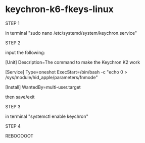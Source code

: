 # keychron-k6-fkeys-linux


STEP 1

in terminal
"sudo nano /etc/systemd/system/keychron.service"


STEP 2

input the following:

[Unit]
Description=The command to make the Keychron K2 work

[Service]
Type=oneshot
ExecStart=/bin/bash -c "echo 0 > /sys/module/hid_apple/parameters/fnmode"

[Install]
WantedBy=multi-user.target

then save/exit

STEP 3

in terminal
  "systemctl enable keychron"
  
STEP 4

REBOOOOOT
